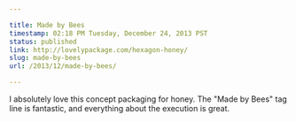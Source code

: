 ```yaml
---

title: Made by Bees
timestamp: 02:18 PM Tuesday, December 24, 2013 PST
status: published
link: http://lovelypackage.com/hexagon-honey/
slug: made-by-bees
url: /2013/12/made-by-bees/

---
```


I absolutely love this concept packaging for honey. The "Made by Bees" tag line is fantastic, and everything about the execution is great.